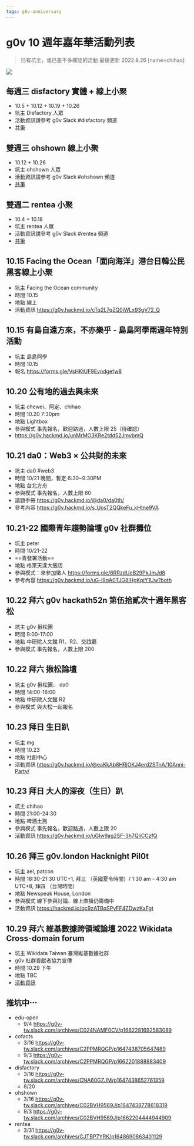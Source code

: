 ```yaml
---
tags: g0v-anniversary
---
```

# g0v 10 週年嘉年華活動列表
> 已有坑主，或已差不多確認的活動
> 最後更新 2022.8.26 [name=chihao]
> 

![](https://s3-ap-northeast-1.amazonaws.com/g0v-hackmd-images/uploads/upload_7bcc0c32308a3d9469d752db6f9f506f.png)

## 每週三 disfactory 實體 + 線上小聚
- 10.5 + 10.12 + 10.19 + 10.26
- 坑主 Disfactory 人眾
- 活動資訊請參考 g0v Slack #disfactory 頻道
- [共筆](https://g0v.hackmd.io/@yukaii/Disfactory)

## 雙週三 ohshown 線上小聚
- 10.12 + 10.26
- 坑主 ohshown 人眾
- 活動資訊請參考 g0v Slack #ohshown 頻道
- [共筆](https://hackmd.io/@ohshown/BJaWcBAe9)

## 雙週二 rentea 小聚
- 10.4 + 10.18
- 坑主 rentea 人眾
- 活動資訊請參考 g0v Slack #rentea 頻道
- [共筆](https://g0v.hackmd.io/@ddio/rentea-tue/https%3A%2F%2Fg0v.hackmd.io%2FrYFiszDUSSujApZwyIFqIQ)

## 10.15 Facing the Ocean「面向海洋」港台日韓公民黑客線上小聚
- 坑主 Facing the Ocean community
- 時間 10.15
- 地點 線上
- 活動資訊 https://g0v.hackmd.io/cTq2L7qZQ0iWLx93gV72_Q

## 10.15 有島自遠方來，不亦樂乎 - 島島阿學兩週年特別活動
- 坑主 島島阿學
- 時間 10.15
- 報名 https://forms.gle/VsHKtUF9Evndgefw8

## 10.20 公有地的過去與未來
- 坑主 chewei、阿定、chihao
- 時間 10.20 7:30pm
- 地點 Lightbox
- 參與模式 事先報名，歡迎路過，人數上限 25（待確認）
- https://g0v.hackmd.io/unMrMO3KRe2tdd52JmybmQ

## 10.21 da0：Web3 × 公共財的未來
- 坑主 da0 #web3
- 時間 10/21 晚間，暫定 6:30~9:30PM
- 地點 台北方舟
- 參與模式 事先報名，人數上限 80
- 議題手冊 https://g0v.hackmd.io/@da0/da0th/
- 參考內容 https://g0v.hackmd.io/s_UosT2QQkeFu_kHtne9VA

## 10.21-22 國際青年趨勢論壇 g0v 社群攤位
- 坑主 peter 
- 時間 10/21-22 
- ==青發署活動==
- 地點 格萊天漾大飯店
- 參與模式：來參加徵人 https://forms.gle/6RRzdUeB29PkJmJd8 
- 參考內容 https://g0v.hackmd.io/uG-l9qA0TJG8lHgKpiY1Uw?both 

## 10.22 拜六 g0v hackath52n 第伍拾貳次十週年黑客松
- 坑主 g0v 揪松團
- 時間 9:00-17:00
- 地點 中研院人文館 R1、R2、交誼廳
- 參與模式 事先報名，人數上限 200

## 10.22 拜六 揪松論壇
- 坑主 g0v 揪松團、 da0
- 時間 14:00-16:00
- 地點 中研院人文館 R2
- 參與模式 與大松一起報名

## 10.23 拜日 生日趴
- 坑主 mg
- 時間 10.23
- 地點 社創中心
- 活動資訊 https://g0v.hackmd.io/@eaKkAb8HRjOKJ4erd2STnA/10Anni-Party/

## 10.23 拜日 大人的深夜（生日）趴
- 坑主 chihao
- 時間 21:00-24:30
- 地點 啤酒土狗
- 參與模式 事先報名，歡迎路過，人數上限 20
- 活動資訊 https://g0v.hackmd.io/uGIw9ag2SF-3h7QliCCzfQ

## 10.26 拜三 g0v.london Hacknight Pil0t
- 坑主 ael, patcon
- 時間 18:30-21:30 UTC+1, 拜三 （英國夏令時間）/ 1:30 am - 4:30 am UTC+8, 拜四 （台灣時間）
- 地點 Newspeak House, London
- 參與模式 線下參與討論、線上直播仍籌備中
- 活動資訊 https://hackmd.io/qc9zATBqSPyFF4ZDwzKxFgt


## 10.29 拜六 維基數據跨領域論壇 2022 Wikidata Cross-domain forum
- 坑主 Wikidata Taiwan 臺灣維基數據社群
- g0v 社群貢獻者協力宣傳
- 時間 10.29 下午
- 地點 TBC
- [活動資訊](https://www.wikidata.org/wiki/Wikidata:Tenth_Birthday/Taiwan)

## 推坑中⋯
- edu-open
    - 9/4 https://g0v-tw.slack.com/archives/C024NAMF0CV/p1662281692583089
- cofacts
    - 3/16 https://g0v-tw.slack.com/archives/C2PPMRQGP/p1647438705647489
    - 9/3 https://g0v-tw.slack.com/archives/C2PPMRQGP/p1662201888883409
- disfactory
    - 3/16 https://g0v-tw.slack.com/archives/CNA60GZJM/p1647438652761359
    - 8/20 
- ohshown
    - 3/16 https://g0v-tw.slack.com/archives/C02BVH9569J/p1647438778618319
    - 9/3 https://g0v-tw.slack.com/archives/C02BVH9569J/p1662204444944909
- rentea
    - 3/31 https://g0v-tw.slack.com/archives/CJTBP7YRK/p1648690863401129
